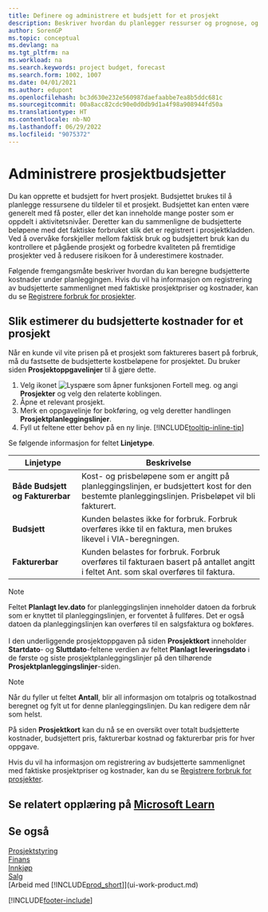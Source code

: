 ```yaml
---
title: Definere og administrere et budsjett for et prosjekt
description: Beskriver hvordan du planlegger ressurser og prognose, og styrer prosjektkostnader ved å definere et budsjett for hvert prosjekt.
author: SorenGP
ms.topic: conceptual
ms.devlang: na
ms.tgt_pltfrm: na
ms.workload: na
ms.search.keywords: project budget, forecast
ms.search.form: 1002, 1007
ms.date: 04/01/2021
ms.author: edupont
ms.openlocfilehash: bc3d630e232e560987daefaabbe7ea8b5ddc681c
ms.sourcegitcommit: 00a8acc82cdc90e0d0db9d1a4f98a908944fd50a
ms.translationtype: HT
ms.contentlocale: nb-NO
ms.lasthandoff: 06/29/2022
ms.locfileid: "9075372"
---
```

# <a name="manage-job-budgets"></a>Administrere prosjektbudsjetter

Du kan opprette et budsjett for hvert prosjekt. Budsjettet brukes til å planlegge ressursene du tildeler til et prosjekt. Budsjettet kan enten være generelt med få poster, eller det kan inneholde mange poster som er oppdelt i aktivitetsnivåer. Deretter kan du sammenligne de budsjetterte beløpene med det faktiske forbruket slik det er registrert i prosjektkladden. Ved å overvåke forskjeller mellom faktisk bruk og budsjettert bruk kan du kontrollere et pågående prosjekt og forbedre kvaliteten på fremtidige prosjekter ved å redusere risikoen for å underestimere kostnader.

Følgende fremgangsmåte beskriver hvordan du kan beregne budsjetterte kostnader under planleggingen. Hvis du vil ha informasjon om registrering av budsjetterte sammenlignet med faktiske prosjektpriser og kostnader, kan du se [Registrere forbruk for prosjekter](projects-how-record-job-usage.md).  

## <a name="to-estimate-the-budgeted-costs-for-a-job"></a><a name="JobBudgetCosts"></a> Slik estimerer du budsjetterte kostnader for et prosjekt
Når en kunde vil vite prisen på et prosjekt som faktureres basert på forbruk, må du fastsette de budsjetterte kostbeløpene for prosjektet. Du bruker siden **Prosjektoppgavelinjer** til å gjøre dette.

1. Velg ikonet ![Lyspære som åpner funksjonen Fortell meg.](media/ui-search/search_small.png "Fortell hva du vil gjøre") og angi **Prosjekter** og velg den relaterte koblingen.  
2. Åpne et relevant prosjekt.
3. Merk en oppgavelinje for bokføring, og velg deretter handlingen **Prosjektplanleggingslinjer**.
4. Fyll ut feltene etter behov på en ny linje. [!INCLUDE[tooltip-inline-tip](includes/tooltip-inline-tip_md.md)]   

Se følgende informasjon for feltet **Linjetype**.  

| Linjetype | Beskrivelse |
| --- | --- |
| **Både Budsjett og Fakturerbar** |Kost- og prisbeløpene som er angitt på planleggingslinjen, er budsjettert kost for den bestemte planleggingslinjen. Prisbeløpet vil bli fakturert. |
| **Budsjett** |Kunden belastes ikke for forbruk. Forbruk overføres ikke til en faktura, men brukes likevel i VIA-beregningen. |
| **Fakturerbar** |Kunden belastes for forbruk. Forbruk overføres til fakturaen basert på antallet angitt i feltet Ant. som skal overføres til faktura. |

> [!NOTE]  
> Feltet **Planlagt lev.dato** for planleggingslinjen inneholder datoen da forbruk som er knyttet til planleggingslinjen, er forventet å fullføres. Det er også datoen da planleggingslinjen kan overføres til en salgsfaktura og bokføres. <br /><br /> I den underliggende prosjektoppgaven på siden **Prosjektkort** inneholder **Startdato**- og **Sluttdato**-feltene verdien av feltet **Planlagt leveringsdato** i de første og siste prosjektplanleggingslinjer på den tilhørende **Prosjektplanleggingslinjer**-siden.

> [!NOTE]  
>   Når du fyller ut feltet **Antall**, blir all informasjon om totalpris og totalkostnad beregnet og fylt ut for denne planleggingslinjen. Du kan redigere dem når som helst.

På siden **Prosjektkort** kan du nå se en oversikt over totalt budsjetterte kostnader, budsjettert pris, fakturerbar kostnad og fakturerbar pris for hver oppgave.

Hvis du vil ha informasjon om registrering av budsjetterte sammenlignet med faktiske prosjektpriser og kostnader, kan du se [Registrere forbruk for prosjekter](projects-how-record-job-usage.md).

## <a name="see-related-training-at-microsoft-learn"></a>Se relatert opplæring på [Microsoft Learn](/learn/modules/set-up-job-planning-lines/)

## <a name="see-also"></a>Se også

[Prosjektstyring](projects-manage-projects.md)  
[Finans](finance.md)  
[Innkjøp](purchasing-manage-purchasing.md)  
[Salg](sales-manage-sales.md)  
[Arbeid med [!INCLUDE[prod_short](includes/prod_short.md)]](ui-work-product.md)  


[!INCLUDE[footer-include](includes/footer-banner.md)]